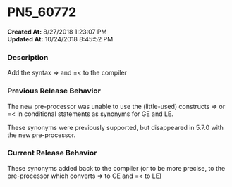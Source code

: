 # PN5_60772

**Created At:** 8/27/2018 1:23:07 PM  
**Updated At:** 10/24/2018 8:45:52 PM  


### Description

Add the syntax =&gt; and =&lt; to the compiler



### Previous Release Behavior

The new pre-processor was unable to use the (little-used) constructs =&gt; or =&lt; in conditional statements as synonyms for GE and LE.

These synonyms were previously supported, but disappeared in 5.7.0 with the new pre-processor.



### Current Release Behavior

These synonyms added back to the compiler (or to be more precise, to the pre-processor which converts =&gt; to GE and =&lt; to LE)
